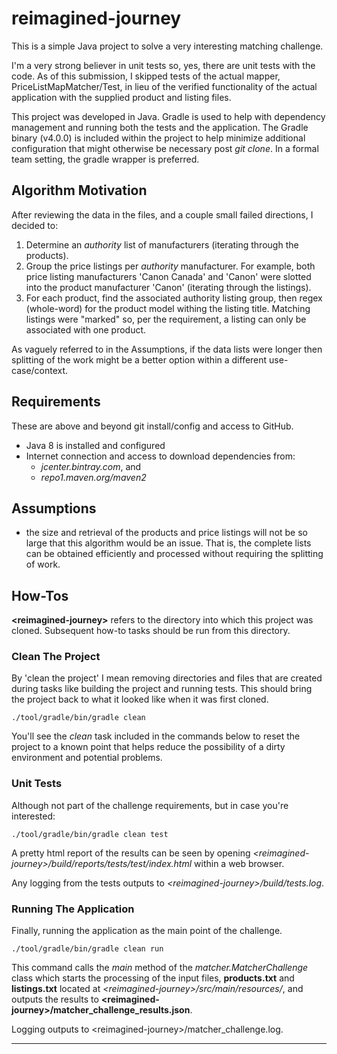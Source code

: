 # reimagined-journey

This is a simple Java project to solve a very interesting matching challenge.

I'm a very strong believer in unit tests so, yes, there are unit tests with the code.  As of this submission, I skipped tests of the actual mapper, PriceListMapMatcher/Test, in lieu of the verified functionality of the actual application with the supplied product and listing files.

This project was developed in Java.  Gradle is used to help with dependency management and running both the tests and the application.  The Gradle binary (v4.0.0) is included within the project to help minimize additional configuration that might otherwise be necessary post _git clone_.  In a formal team setting, the gradle wrapper is preferred. 


## Algorithm Motivation

After reviewing the data in the files, and a couple small failed directions, I decided to:

1. Determine an _authority_ list of manufacturers (iterating through the products).
2. Group the price listings per _authority_ manufacturer.  For example, both price listing manufacturers 'Canon Canada' and 'Canon' were slotted into the product manufacturer 'Canon' (iterating through the listings).
3. For each product, find the associated authority listing group, then regex (whole-word) for the product model withing the listing title.  Matching listings were "marked" so, per the requirement, a listing can only be associated with one product.

As vaguely referred to in the Assumptions, if the data lists were longer then splitting of the work might be a better option within a different use-case/context.


## Requirements

These are above and beyond git install/config and access to GitHub.

- Java 8 is installed and configured
- Internet connection and access to download dependencies from:
  - _jcenter.bintray.com_, and
  - _repo1.maven.org/maven2_

## Assumptions

- the size and retrieval of the products and price listings will not be so large that this algorithm would be an issue.  That is, the complete lists can be obtained efficiently and processed without requiring the splitting of work.


## How-Tos

**&lt;reimagined-journey&gt;** refers to the directory into which this project was cloned.  Subsequent how-to tasks should be run from this directory.


### Clean The Project

By 'clean the project' I mean removing directories and files that are created during tasks like building the project and running tests.  This should bring the project back to what it looked like when it was first cloned.

    ./tool/gradle/bin/gradle clean

You'll see the _clean_ task included in the commands below to reset the project to a known point that helps reduce the possibility of a dirty environment and potential problems.

### Unit Tests

Although not part of the challenge requirements, but in case you're interested:

    ./tool/gradle/bin/gradle clean test

A pretty html report of the results can be seen by opening _&lt;reimagined-journey&gt;/build/reports/tests/test/index.html_ within a web browser.

Any logging from the tests outputs to _&lt;reimagined-journey&gt;/build/tests.log_.


### Running The Application

Finally, running the application as the main point of the challenge.

    ./tool/gradle/bin/gradle clean run

This command calls the _main_ method of the _matcher.MatcherChallenge_ class which starts the processing of the input files, **products.txt** and **listings.txt** located at _&lt;reimagined-journey&gt;/src/main/resources/_, and outputs the results to **&lt;reimagined-journey&gt;/matcher_challenge_results.json**.

Logging outputs to &lt;reimagined-journey&gt;/matcher_challenge.log.

________________________
